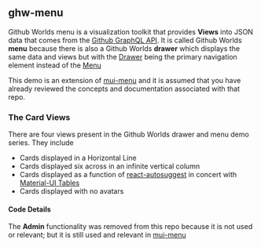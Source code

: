 
## ghw-menu

Github Worlds menu is a visualization toolkit that provides
**Views** into JSON data that comes from the
[Github GraphQL API](https://developer.github.com/v4/).
It is called Github Worlds **menu** because there is also a
Github Worlds **drawer** which displays the same data and views
but with the
[Drawer](https://material-ui.com/demos/drawers/) being the
primary navigation element instead of the
[Menu](https://material-ui.com/demos/menus/)

This demo is an extension of
[mui-menu](https://github.com/stormasm/mui-tutorial-demo/tree/master/mui-menu) and it is assumed that you have already reviewed the concepts and
documentation associated with that repo.

### The Card Views

There are four views present in the Github Worlds drawer and menu demo series. They include

* Cards displayed in a Horizontal Line
* Cards displayed six across in an infinite vertical column
* Cards displayed as a function of
[react-autosuggest](https://github.com/moroshko/react-autosuggest)
in concert with
[Material-UI Tables](https://material-ui.com/demos/tables/)
* Cards displayed with no avatars

#### Code Details

The **Admin** functionality was removed from this repo
because it is not used or relevant; but it is
still used and relevant in
[mui-menu](https://github.com/stormasm/mui-tutorial-demo/tree/master/mui-menu#adding-dynamic-routes)

